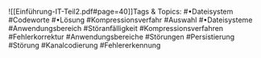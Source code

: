 
![[Einführung-IT-Teil2.pdf#page=40]]Tags & Topics:
   #•Dateisystem
   #Codeworte
   #•Lösung
   #Kompressionsverfahr
   #Auswahl
   #•Dateisysteme
   #Anwendungsbereich
   #Störanfälligkeit
   #Kompressionsverfahren
   #Fehlerkorrektur
   #Anwendungsbereiche
   #Störungen
   #Persistierung
   #Störung
   #Kanalcodierung
   #Fehlererkennung